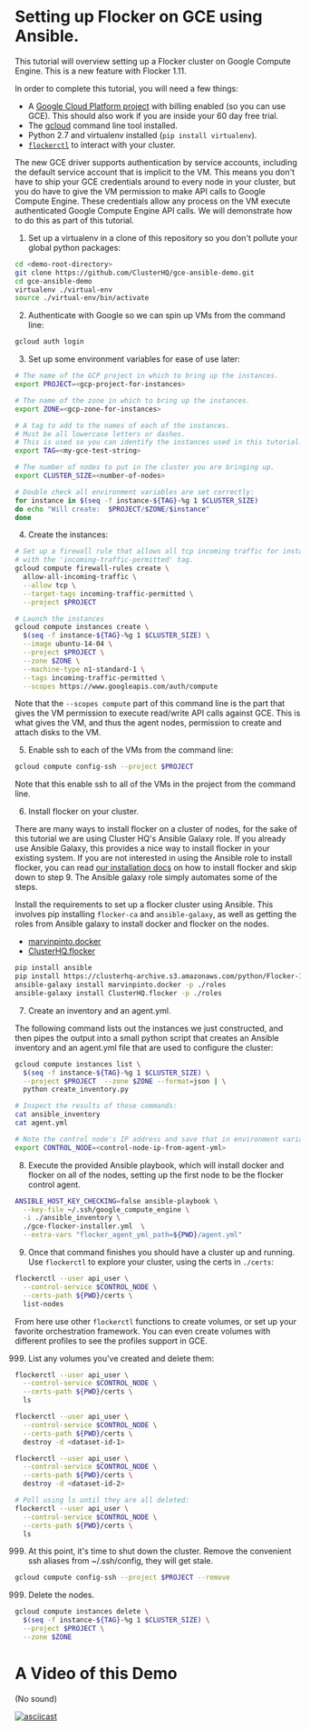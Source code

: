# Setting up Flocker on GCE using Ansible.

This tutorial will overview setting up a Flocker cluster on Google Compute
Engine. This is a new feature with Flocker 1.11.

In order to complete this tutorial, you will need a few things:

* A [Google Cloud Platform project](https://console.cloud.google.com/project)
  with billing enabled (so you can use GCE). This should also work if you are
  inside your 60 day free trial.
* The [gcloud](https://cloud.google.com/sdk/downloads) command line tool
  installed.
* Python 2.7 and virtualenv installed (`pip install virtualenv`).
* [`flockerctl`](https://docs.clusterhq.com/en/latest/flocker-features/flockerctl.html)
  to interact with your cluster.

The new GCE driver supports authentication by service accounts, including the
default service account that is implicit to the VM. This means you don't have
to ship your GCE credentials around to every node in your cluster, but you do
have to give the VM permission to make API calls to Google Compute Engine.
These credentials allow any process on the VM execute authenticated Google
Compute Engine API calls. We will demonstrate how to do this as part of this
tutorial.


1. Set up a virtualenv in a clone of this repository so you don't pollute your
   global python packages:

  ```bash
  cd <demo-root-directory>
  git clone https://github.com/ClusterHQ/gce-ansible-demo.git
  cd gce-ansible-demo
  virtualenv ./virtual-env
  source ./virtual-env/bin/activate
  ```

2. Authenticate with Google so we can spin up VMs from the command line:

  ```bash
  gcloud auth login
  ```

3. Set up some environment variables for ease of use later:

  ```bash
  # The name of the GCP project in which to bring up the instances.
  export PROJECT=<gcp-project-for-instances>

  # The name of the zone in which to bring up the instances.
  export ZONE=<gcp-zone-for-instances>

  # A tag to add to the names of each of the instances.
  # Must be all lowercase letters or dashes.
  # This is used so you can identify the instances used in this tutorial.
  export TAG=<my-gce-test-string>

  # The number of nodes to put in the cluster you are bringing up.
  export CLUSTER_SIZE=<number-of-nodes>

  # Double check all environment variables are set correctly:
  for instance in $(seq -f instance-${TAG}-%g 1 $CLUSTER_SIZE)
  do echo "Will create:  $PROJECT/$ZONE/$instance"
  done
  ```

4. Create the instances:

  ```bash
  # Set up a firewall rule that allows all tcp incoming traffic for instances
  # with the 'incoming-traffic-permitted' tag.
  gcloud compute firewall-rules create \
    allow-all-incoming-traffic \
    --allow tcp \
    --target-tags incoming-traffic-permitted \
    --project $PROJECT

  # Launch the instances
  gcloud compute instances create \
    $(seq -f instance-${TAG}-%g 1 $CLUSTER_SIZE) \
    --image ubuntu-14-04 \
    --project $PROJECT \
    --zone $ZONE \
    --machine-type n1-standard-1 \
    --tags incoming-traffic-permitted \
    --scopes https://www.googleapis.com/auth/compute
  ```

  Note that the `--scopes compute` part of this command line is the part that
  gives the VM permission to execute read/write API calls against GCE. This is
  what gives the VM, and thus the agent nodes, permission to create and attach
  disks to the VM.

5. Enable ssh to each of the VMs from the command line:

  ```bash
  gcloud compute config-ssh --project $PROJECT
  ```

  Note that this enable ssh to all of the VMs in the project from the command
  line.

6. Install flocker on your cluster.

  There are many ways to install flocker on a cluster of nodes, for
  the sake of this tutorial we are using Cluster HQ's Ansible Galaxy
  role. If you already use Ansible Galaxy, this provides a nice way to
  install flocker in your existing system.  If you are not interested
  in using the Ansible role to install flocker, you can read [our
  installation docs](https://docs.clusterhq.com/en/latest/index.html)
  on how to install flocker and skip down to step 9. The Ansible
  galaxy role simply automates some of the steps.

  Install the requirements to set up a flocker cluster using Ansible.
  This involves pip installing `flocker-ca` and `ansible-galaxy`, as well as
  getting the roles from Ansible galaxy to install docker and flocker on the
  nodes.

  * [marvinpinto.docker](https://galaxy.ansible.com/marvinpinto/docker/)
  * [ClusterHQ.flocker](https://galaxy.ansible.com/ClusterHQ/flocker/)

  ```bash
  pip install ansible
  pip install https://clusterhq-archive.s3.amazonaws.com/python/Flocker-1.11.0-py2-none-any.whl
  ansible-galaxy install marvinpinto.docker -p ./roles
  ansible-galaxy install ClusterHQ.flocker -p ./roles
  ```

7. Create an inventory and an agent.yml.

  The following command lists out the instances we just constructed, and then
  pipes the output into a small python script that creates an Ansible inventory
  and an agent.yml file that are used to configure the cluster:

  ```bash
  gcloud compute instances list \
    $(seq -f instance-${TAG}-%g 1 $CLUSTER_SIZE) \
    --project $PROJECT  --zone $ZONE --format=json | \
    python create_inventory.py

  # Inspect the results of those commands:
  cat ansible_inventory
  cat agent.yml

  # Note the control node's IP address and save that in environment variable.
  export CONTROL_NODE=<control-node-ip-from-agent-yml>
  ```

8. Execute the provided Ansible playbook, which will install docker and flocker
   on all of the nodes, setting up the first node to be the flocker control
   agent.

  ```bash
  ANSIBLE_HOST_KEY_CHECKING=false ansible-playbook \
    --key-file ~/.ssh/google_compute_engine \
    -i ./ansible_inventory \
    ./gce-flocker-installer.yml  \
    --extra-vars "flocker_agent_yml_path=${PWD}/agent.yml"
  ```

9. Once that command finishes you should have a cluster up and running. Use
   `flockerctl` to explore your cluster, using the certs in `./certs`:

  ```bash
  flockerctl --user api_user \
    --control-service $CONTROL_NODE \
    --certs-path ${PWD}/certs \
    list-nodes
  ```

  From here use other `flockerctl` functions to create volumes, or set up your
  favorite orchestration framework. You can even create volumes with different
  profiles to see the profiles support in GCE.

999. List any volumes you've created and delete them:

  ```bash
  flockerctl --user api_user \
    --control-service $CONTROL_NODE \
    --certs-path ${PWD}/certs \
    ls

  flockerctl --user api_user \
    --control-service $CONTROL_NODE \
    --certs-path ${PWD}/certs \
    destroy -d <dataset-id-1>

  flockerctl --user api_user \
    --control-service $CONTROL_NODE \
    --certs-path ${PWD}/certs \
    destroy -d <dataset-id-2>

  # Poll using ls until they are all deleted:
  flockerctl --user api_user \
    --control-service $CONTROL_NODE \
    --certs-path ${PWD}/certs \
    ls
  ```

999. At this point, it's time to shut down the cluster. Remove the convenient ssh aliases from ~/.ssh/config, they will get stale.

  ```bash
  gcloud compute config-ssh --project $PROJECT --remove
  ```

999. Delete the nodes.

  ```bash
  gcloud compute instances delete \
    $(seq -f instance-${TAG}-%g 1 $CLUSTER_SIZE) \
    --project $PROJECT \
    --zone $ZONE
  ```

# A Video of this Demo
(No sound)

[![asciicast](https://asciinema.org/a/conaotsp1nrf128plmpqqqbjg.png)](https://asciinema.org/a/conaotsp1nrf128plmpqqqbjg)


